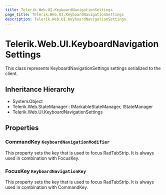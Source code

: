 ```yaml
---
title: Telerik.Web.UI.KeyboardNavigationSettings
page_title: Telerik.Web.UI.KeyboardNavigationSettings
description: Telerik.Web.UI.KeyboardNavigationSettings
---
```


# Telerik.Web.UI.KeyboardNavigationSettings

This class represents KeyboardNavigationSettings settings serialized to the client.

## Inheritance Hierarchy

* System.Object
* Telerik.Web.StateManager : IMarkableStateManager, IStateManager
* Telerik.Web.UI.KeyboardNavigationSettings

## Properties

###  CommandKey `KeyboardNavigationModifier`

This property sets the key that is used to focus RadTabStrip. It is always used in combination with FocusKey.

###  FocusKey `KeyboardNavigationKey`

This property sets the key that is used to focus RadTabStrip. It is always used in combination with CommandKey.


